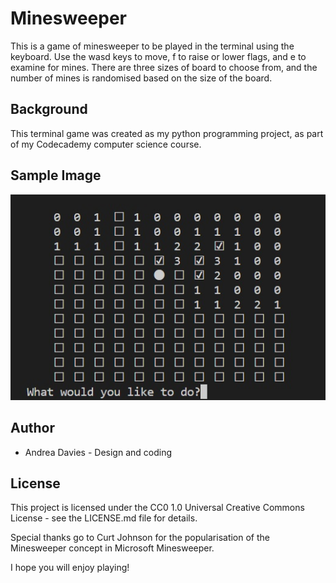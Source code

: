 # Minesweeper

This is a game of minesweeper to be played in the terminal using the keyboard.
Use the wasd keys to move, f to raise or lower flags, and e to examine for mines.
There are three sizes of board to choose from, and the number of mines is randomised based on the size of the board.

## Background

This terminal game was created as my python programming project, as part of my Codecademy computer science course. 

## Sample Image

![Image of Minesweeper game in progress](https://github.com/AndreaDavies228/Minesweeper/blob/main/Minesweeper.jpg)

## Author

* Andrea Davies - Design and coding

## License

This project is licensed under the CC0 1.0 Universal Creative Commons License - see the LICENSE.md file for details.




Special thanks go to Curt Johnson for the popularisation of the Minesweeper concept in Microsoft Minesweeper.

I hope you will enjoy playing!
